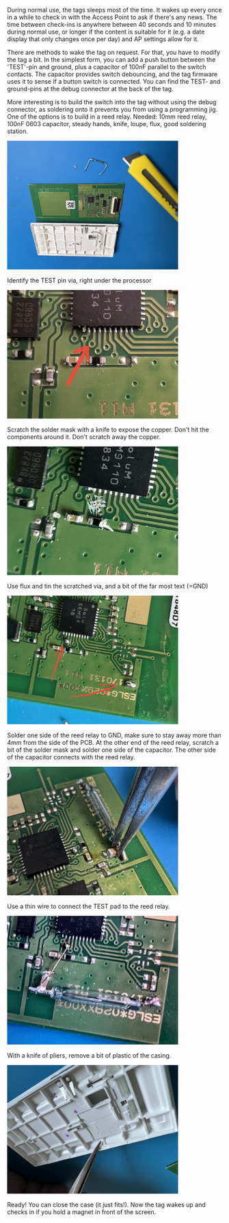 During normal use, the tags sleeps most of the time. It wakes up every once in a while to check in with the Access Point to ask if there's any news. The time between check-ins is anywhere between 40 seconds and 10 minutes during normal use, or longer if the content is suitable for it (e.g. a date display that only changes once per day) and AP settings allow for it.

There are methods to wake the tag on request. For that, you have to modify the tag a bit. In the simplest form, you can add a push button between the 'TEST'-pin and ground, plus a capacitor of 100nF parallel to the switch contacts. The capacitor provides switch debouncing, and the tag firmware uses it to sense if a button switch is connected. You can find the TEST- and ground-pins at the debug connector at the back of the tag.

More interesting is to build the switch into the tag without using the debug connector, as soldering onto it prevents you from using a programming jig. 
One of the options is to build in a reed relay.
Needed: 10mm reed relay, 100nF 0603 capacitor, steady hands, knife, loupe, flux, good soldering station.

<img src="hardware/IMG_1624.jpeg" width="400">

Identify the TEST pin via, right under the processor

<img src="hardware/IMG_1625.jpeg" width="400">

Scratch the solder mask with a knife to expose the copper. Don't hit the components around it. Don't scratch away the copper.

<img src="hardware/IMG_1627.jpeg" width="400">

Use flux and tin the scratched via, and a bit of the far most text (=GND)

<img src="hardware/IMG_1628.jpeg" width="400">

Solder one side of the reed relay to GND, make sure to stay away more than 4mm from the side of the PCB. At the other end of the reed relay, scratch a bit of the solder mask and solder one side of the capacitor. The other side of the capacitor connects with the reed relay.

<img src="hardware/IMG_1629.jpeg" width="400">

Use a thin wire to connect the TEST pad to the reed relay.

<img src="hardware/IMG_1631.jpeg" width="400">

With a knife of pliers, remove a bit of plastic of the casing.

<img src="hardware/IMG_1632.jpeg" width="400">

Ready! You can close the case (it just fits!). Now the tag wakes up and checks in if you hold a magnet in front of the screen.

